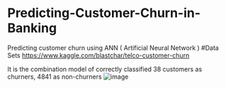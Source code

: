 # Predicting-Customer-Churn-in-Banking
Predicting customer churn using ANN ( Artificial Neural Network )
#Data Sets
https://www.kaggle.com/blastchar/telco-customer-churn

It is the combination model of correctly classified 38 customers as churners, 4841 as non-churners
![image](https://user-images.githubusercontent.com/92285136/222170896-3e76ba3e-6610-4368-8629-fa391ed5bab0.png)
